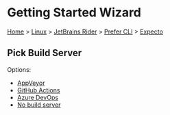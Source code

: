 # Getting Started Wizard

[Home](/docs/wiz/readme.md) > [Linux](Linux.md) > [JetBrains Rider](Linux_Rider.md) > [Prefer CLI](Linux_Rider_Cli.md) > [Expecto](Linux_Rider_Cli_Expecto.md)

## Pick Build Server

Options:
 * [AppVeyor](Linux_Rider_Cli_Expecto_AppVeyor.md)
 * [GitHub Actions](Linux_Rider_Cli_Expecto_GitHubActions.md)
 * [Azure DevOps](Linux_Rider_Cli_Expecto_AzureDevOps.md)
 * [No build server](Linux_Rider_Cli_Expecto_None.md)
